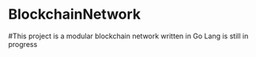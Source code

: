 ﻿# BlockchainNetwork
#This project is a modular blockchain network written in Go Lang is still in progress
